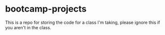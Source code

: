 # bootcamp-projects

This is a repo for storing the code for a class I'm taking, please ignore this if you aren't in the class.